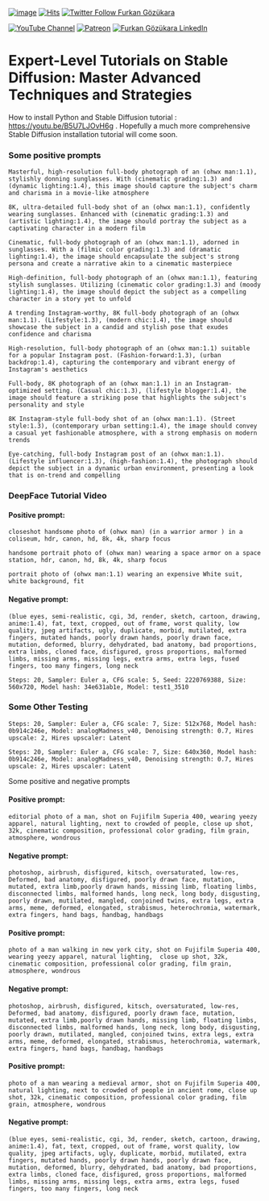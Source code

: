 [![image](https://img.shields.io/discord/772774097734074388?label=Discord&logo=discord)](https://discord.com/servers/software-engineering-courses-secourses-772774097734074388) [![Hits](https://hits.seeyoufarm.com/api/count/incr/badge.svg?url=https%3A%2F%2Fgithub.com%2FFurkanGozukara%2FStable-Diffusion&count_bg=%2379C83D&title_bg=%239E0F0F&icon=apachespark.svg&icon_color=%23E7E7E7&title=views&edge_flat=false)](https://hits.seeyoufarm.com) [![Twitter Follow Furkan Gözükara](https://img.shields.io/badge/Twitter-Follow%20Me-1DA1F2?style=for-the-badge&logo=twitter&logoColor=white)](https://twitter.com/GozukaraFurkan)

[![YouTube Channel](https://img.shields.io/badge/YouTube-SECourses-C50C0C?style=for-the-badge&logo=youtube)](https://www.youtube.com/SECourses) [![Patreon](https://img.shields.io/badge/Patreon-Support%20Me-F2EB0E?style=for-the-badge&logo=patreon)](https://www.patreon.com/SECourses) [![Furkan Gözükara LinkedIn](https://img.shields.io/badge/LinkedIn-Follow%20Me-0077B5?style=for-the-badge&logo=linkedin&logoColor=white)](https://www.linkedin.com/in/furkangozukara/) 


# Expert-Level Tutorials on Stable Diffusion: Master Advanced Techniques and Strategies

How to install Python and Stable Diffusion tutorial : https://youtu.be/B5U7LJOvH6g . Hopefully a much more comprehensive Stable Diffusion installation tutorial will come soon.

### Some positive prompts

```
Masterful, high-resolution full-body photograph of an (ohwx man:1.1), stylishly donning sunglasses. With (cinematic grading:1.3) and (dynamic lighting:1.4), this image should capture the subject's charm and charisma in a movie-like atmosphere

8K, ultra-detailed full-body shot of an (ohwx man:1.1), confidently wearing sunglasses. Enhanced with (cinematic grading:1.3) and (artistic lighting:1.4), the image should portray the subject as a captivating character in a modern film

Cinematic, full-body photograph of an (ohwx man:1.1), adorned in sunglasses. With a (filmic color grading:1.3) and (dramatic lighting:1.4), the image should encapsulate the subject's strong persona and create a narrative akin to a cinematic masterpiece

High-definition, full-body photograph of an (ohwx man:1.1), featuring stylish sunglasses. Utilizing (cinematic color grading:1.3) and (moody lighting:1.4), the image should depict the subject as a compelling character in a story yet to unfold

A trending Instagram-worthy, 8K full-body photograph of an (ohwx man:1.1). (Lifestyle:1.3), (modern chic:1.4), the image should showcase the subject in a candid and stylish pose that exudes confidence and charisma

High-resolution, full-body photograph of an (ohwx man:1.1) suitable for a popular Instagram post. (Fashion-forward:1.3), (urban backdrop:1.4), capturing the contemporary and vibrant energy of Instagram's aesthetics

Full-body, 8K photograph of an (ohwx man:1.1) in an Instagram-optimized setting. (Casual chic:1.3), (lifestyle blogger:1.4), the image should feature a striking pose that highlights the subject's personality and style

8K Instagram-style full-body shot of an (ohwx man:1.1). (Street style:1.3), (contemporary urban setting:1.4), the image should convey a casual yet fashionable atmosphere, with a strong emphasis on modern trends

Eye-catching, full-body Instagram post of an (ohwx man:1.1). (Lifestyle influencer:1.3), (high-fashion:1.4), the photograph should depict the subject in a dynamic urban environment, presenting a look that is on-trend and compelling
```

### DeepFace Tutorial Video
#### Positive prompt:

```closeshot handsome photo of (ohwx man) (in a warrior armor ) in a coliseum, hdr, canon, hd, 8k, 4k, sharp focus```

```handsome portrait photo of (ohwx man) wearing a space armor on a space station, hdr, canon, hd, 8k, 4k, sharp focus```

```portrait photo of (ohwx man:1.1) wearing an expensive White suit, white background, fit```

#### Negative prompt:

```(blue eyes, semi-realistic, cgi, 3d, render, sketch, cartoon, drawing, anime:1.4), fat, text, cropped, out of frame, worst quality, low quality, jpeg artifacts, ugly, duplicate, morbid, mutilated, extra fingers, mutated hands, poorly drawn hands, poorly drawn face, mutation, deformed, blurry, dehydrated, bad anatomy, bad proportions, extra limbs, cloned face, disfigured, gross proportions, malformed limbs, missing arms, missing legs, extra arms, extra legs, fused fingers, too many fingers, long neck```

```Steps: 20, Sampler: Euler a, CFG scale: 5, Seed: 2220769388, Size: 560x720, Model hash: 34e631ab1e, Model: test1_3510```

### Some Other Testing

```Steps: 20, Sampler: Euler a, CFG scale: 7, Size: 512x768, Model hash: 0b914c246e, Model: analogMadness_v40, Denoising strength: 0.7, Hires upscale: 2, Hires upscaler: Latent```

```Steps: 20, Sampler: Euler a, CFG scale: 7, Size: 640x360, Model hash: 0b914c246e, Model: analogMadness_v40, Denoising strength: 0.7, Hires upscale: 2, Hires upscaler: Latent```

Some positive and negative prompts

#### Positive prompt:

```editorial photo of a man, shot on Fujifilm Superia 400, wearing yeezy apparel, natural lighting, next to crowded of people, close up shot, 32k, cinematic composition, professional color grading, film grain, atmosphere, wondrous```

#### Negative prompt:

```photoshop, airbrush, disfigured, kitsch, oversaturated, low-res, Deformed, bad anatomy, disfigured, poorly drawn face, mutation, mutated, extra limb,poorly drawn hands, missing limb, floating limbs, disconnected limbs, malformed hands, long neck, long body, disgusting, poorly drawn, mutilated, mangled, conjoined twins, extra legs, extra arms, meme, deformed, elongated, strabismus, heterochromia, watermark, extra fingers, hand bags, handbag, handbags```



#### Positive prompt:
```photo of a man walking in new york city, shot on Fujifilm Superia 400, wearing yeezy apparel, natural lighting,  close up shot, 32k, cinematic composition, professional color grading, film grain, atmosphere, wondrous```


#### Negative prompt:

```photoshop, airbrush, disfigured, kitsch, oversaturated, low-res, Deformed, bad anatomy, disfigured, poorly drawn face, mutation, mutated, extra limb,poorly drawn hands, missing limb, floating limbs, disconnected limbs, malformed hands, long neck, long body, disgusting, poorly drawn, mutilated, mangled, conjoined twins, extra legs, extra arms, meme, deformed, elongated, strabismus, heterochromia, watermark, extra fingers, hand bags, handbag, handbags```

#### Positive prompt:

```photo of a man wearing a medieval armor, shot on Fujifilm Superia 400, natural lighting, next to crowded of people in ancient rome, close up shot, 32k, cinematic composition, professional color grading, film grain, atmosphere, wondrous```

#### Negative prompt:

```(blue eyes, semi-realistic, cgi, 3d, render, sketch, cartoon, drawing, anime:1.4), fat, text, cropped, out of frame, worst quality, low quality, jpeg artifacts, ugly, duplicate, morbid, mutilated, extra fingers, mutated hands, poorly drawn hands, poorly drawn face, mutation, deformed, blurry, dehydrated, bad anatomy, bad proportions, extra limbs, cloned face, disfigured, gross proportions, malformed limbs, missing arms, missing legs, extra arms, extra legs, fused fingers, too many fingers, long neck```

